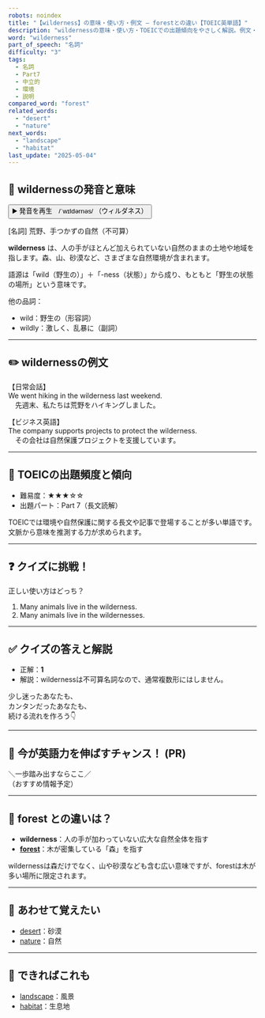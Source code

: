 ```yaml
---
robots: noindex
title: "【wilderness】の意味・使い方・例文 ― forestとの違い【TOEIC英単語】"
description: "wildernessの意味・使い方・TOEICでの出題傾向をやさしく解説。例文・クイズ付きでforestとの違いもわかりやすく学べます。"
word: "wilderness"
part_of_speech: "名詞"
difficulty: "3"
tags:
  - 名詞
  - Part7
  - 中立的
  - 環境
  - 説明
compared_word: "forest"
related_words:
  - "desert"
  - "nature"
next_words:
  - "landscape"
  - "habitat"
last_update: "2025-05-04"
---
```


## 🔰 wildernessの発音と意味

<button class="play-audio" onclick="playTTS('wilderness')">
  <span class="play-audio-main">
    ▶️ 発音を再生　/ˈwɪldərnəs/
  </span>
  <span class="play-audio-sub">
    （ウィルダネス）
  </span>
</button>

[名詞] 荒野、手つかずの自然（不可算）

**wilderness** は、人の手がほとんど加えられていない自然のままの土地や地域を指します。森、山、砂漠など、さまざまな自然環境が含まれます。

語源は「wild（野生の）」＋「-ness（状態）」から成り、もともと「野生の状態の場所」という意味です。

他の品詞：  
- wild：野生の（形容詞）
- wildly：激しく、乱暴に（副詞）

---

## ✏️ wildernessの例文

【日常会話】  
We went hiking in the wilderness last weekend.  
　先週末、私たちは荒野をハイキングしました。

【ビジネス英語】  
The company supports projects to protect the wilderness.  
　その会社は自然保護プロジェクトを支援しています。

---

## 🎯 TOEICの出題頻度と傾向

- 難易度：★★★☆☆
- 出題パート：Part 7（長文読解）

TOEICでは環境や自然保護に関する長文や記事で登場することが多い単語です。文脈から意味を推測する力が求められます。

---

## ❓ クイズに挑戦！

正しい使い方はどっち？

1. Many animals live in the wilderness.  
2. Many animals live in the wildernesses.

---

## ✅ クイズの答えと解説

- 正解：**1**
- 解説：wildernessは不可算名詞なので、通常複数形にはしません。

少し迷ったあなたも、  
カンタンだったあなたも、  
続ける流れを作ろう👇️

---

## 🚀 今が英語力を伸ばすチャンス！ (PR)

<div class="info-center">
＼一歩踏み出すならここ／<br>  
（おすすめ情報予定）
</div>

---

## 🤔  forest との違いは？

- **wilderness**：人の手が加わっていない広大な自然全体を指す
- **[forest](/word/forest)**：木が密集している「森」を指す

wildernessは森だけでなく、山や砂漠なども含む広い意味ですが、forestは木が多い場所に限定されます。

---

## 🧩 あわせて覚えたい

- [desert](/word/desert)：砂漠
- [nature](/word/nature)：自然

---

## 📖 できればこれも

- [landscape](/word/landscape)：風景
- [habitat](/word/habitat)：生息地

<!-- cvid: aid26_bid20 -->
